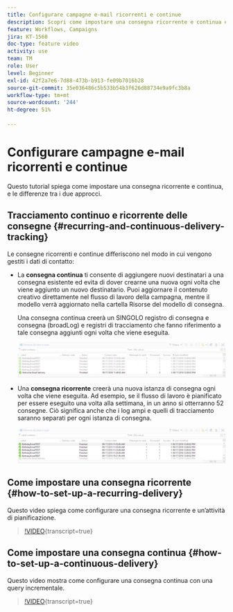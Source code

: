 ```yaml
---
title: Configurare campagne e-mail ricorrenti e continue
description: Scopri come impostare una consegna ricorrente e continua e le differenze tra i due approcci.
feature: Workflows, Campaigns
jira: KT-1560
doc-type: feature video
activity: use
team: TM
role: User
level: Beginner
exl-id: 42f2a7e6-7d88-473b-b913-fe09b7016b28
source-git-commit: 35e036486c5b533b54b3f626d88734e9a9fc3b8a
workflow-type: tm+mt
source-wordcount: '244'
ht-degree: 51%

---
```


# Configurare campagne e-mail ricorrenti e continue

Questo tutorial spiega come impostare una consegna ricorrente e continua, e le differenze tra i due approcci.

## Tracciamento continuo e ricorrente delle consegne {#recurring-and-continuous-delivery-tracking}

Le consegne ricorrenti e continue differiscono nel modo in cui vengono gestiti i dati di contatto:

* La **consegna continua** ti consente di aggiungere nuovi destinatari a una consegna esistente ed evita di dover crearne una nuova ogni volta che viene aggiunto un nuovo destinatario. Puoi aggiornare il contenuto creativo direttamente nel flusso di lavoro della campagna, mentre il modello verrà aggiornato nella cartella Risorse del modello di consegna.

  Una consegna continua creerà un SINGOLO registro di consegna e consegna (broadLog) e registri di tracciamento che fanno riferimento a tale consegna aggiunti ogni volta che viene eseguita.

  ![Consegna continua](/help/assets/delivery_continuous.jpg)

* Una **consegna ricorrente** creerà una nuova istanza di consegna ogni volta che viene eseguita. Ad esempio, se il flusso di lavoro è pianificato per essere eseguito una volta alla settimana, in un anno si otterranno 52 consegne. Ciò significa anche che i log ampi e quelli di tracciamento saranno separati per ogni istanza di consegna.

  ![Consegna ricorrente](/help/assets/delivery_recurring.jpg)

## Come impostare una consegna ricorrente {#how-to-set-up-a-recurring-delivery}

Questo video spiega come configurare una consegna ricorrente e un’attività di pianificazione.

>[!VIDEO](https://video.tv.adobe.com/v/27506?quality=12&learn=on&captions=ita){transcript=true}

## Come impostare una consegna continua {#how-to-set-up-a-continuous-delivery}

Questo video mostra come configurare una consegna continua con una query incrementale.

>[!VIDEO](https://video.tv.adobe.com/v/329896?quality=12&learn=on&captions=ita){transcript=true}
